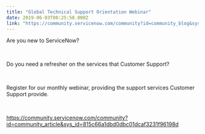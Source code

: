 ```yaml
---
title: "Global Technical Support Orientation Webinar"
date: 2019-06-03T08:25:58.000Z
link: "https://community.servicenow.com/community?id=community_blog&sys_id=9eef1c31dbf137004819fb24399619ca"
---
```

<p>Are you new to ServiceNow?</p>
<p> </p>
<p>Do you need a refresher on the services that Customer Support?</p>
<p> </p>
<p>Register for our monthly webinar, providing the support services Customer Support provide. </p>
<p> </p>
<p><a href="https://community.servicenow.com/community?id&#61;community_article&amp;sys_id&#61;815c66a1dbd0dbc01dcaf3231f96198d" rel="nofollow">https://community.servicenow.com/community?id&#61;community_article&amp;sys_id&#61;815c66a1dbd0dbc01dcaf3231f96198d</a></p>